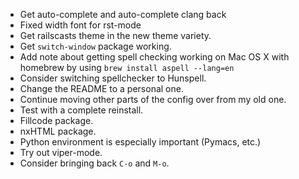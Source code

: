 - Get auto-complete and auto-complete clang back
- Fixed width font for rst-mode
- Get railscasts theme in the new theme variety.
- Get `switch-window` package working.
- Add note about getting spell checking working on Mac OS X with
  homebrew by using `brew install aspell --lang=en`
- Consider switching spellchecker to Hunspell.
- Change the README to a personal one.
- Continue moving other parts of the config over from my old one.
- Test with a complete reinstall.
- Fillcode package.
- nxHTML package.
- Python environment is especially important (Pymacs, etc.)
- Try out viper-mode.
- Consider bringing back `C-o` and `M-o`.
